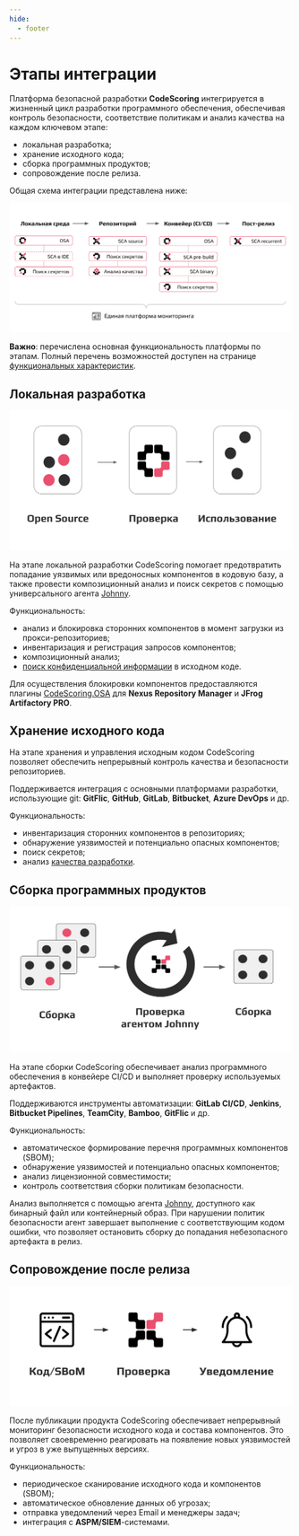```yaml
---
hide:
  - footer
---
```


# Этапы интеграции

Платформа безопасной разработки **CodeScoring** интегрируется в жизненный цикл разработки программного обеспечения, обеспечивая контроль безопасности, соответствие политикам и анализ качества на каждом ключевом этапе:

- локальная разработка;
- хранение исходного кода;
- сборка программных продуктов;
- сопровождение после релиза.

Общая схема интеграции представлена ниже:

![Integration stages](/assets/img/integration/integration-stages.png)

**Важно**: перечислена основная функциональность платформы по этапам. Полный перечень возможностей доступен на странице [функциональных характеристик](/functionality).

## Локальная разработка

![OSA](/assets/img/integration/integration-osa.png)

На этапе локальной разработки CodeScoring помогает предотвратить попадание уязвимых или вредоносных компонентов в кодовую базу, а также провести композиционный анализ и поиск секретов с помощью универсального агента [Johnny](/agent).

Функциональность:

- анализ и блокировка сторонних компонентов в момент загрузки из прокси-репозиториев;
- инвентаризация и регистрация запросов компонентов;
- композиционный анализ;
- [поиск конфиденциальной информации](/secrets) в исходном коде.

Для осуществления блокировки компонентов предоставляются плагины [CodeScoring.OSA](/osa) для **Nexus Repository Manager** и **JFrog Artifactory PRO**.

## Хранение исходного кода

На этапе хранения и управления исходным кодом CodeScoring позволяет обеспечить непрерывный контроль качества и безопасности репозиториев.

Поддерживается интеграция с основными платформами разработки, использующие git: **GitFlic**, **GitHub**, **GitLab**, **Bitbucket**, **Azure DevOps** и др.

Функциональность:

- инвентаризация сторонних компонентов в репозиториях;
- обнаружение уязвимостей и потенциально опасных компонентов;
- поиск секретов;
- анализ [качества разработки](/tqi).

## Сборка программных продуктов

![CI](/assets/img/integration/integration-ci.png)

На этапе сборки CodeScoring обеспечивает анализ программного обеспечения в конвейере CI/CD и выполняет проверку используемых артефактов.

Поддерживаются инструменты автоматизации: **GitLab CI/CD**, **Jenkins**, **Bitbucket Pipelines**, **TeamCity**, **Bamboo**, **GitFlic** и др.

Функциональность:

- автоматическое формирование перечня программных компонентов (SBOM);
- обнаружение уязвимостей и потенциально опасных компонентов;
- анализ лицензионной совместимости;
- контроль соответствия сборки политикам безопасности.

Анализ выполняется с помощью агента [Johnny](/agent), доступного как бинарный файл или контейнерный образ. При нарушении политик безопасности агент завершает выполнение с соответствующим кодом ошибки, что позволяет остановить сборку до попадания небезопасного артефакта в релиз.

## Сопровождение после релиза

![VCS](/assets/img/integration/integration-vcs.png)

После публикации продукта CodeScoring обеспечивает непрерывный мониторинг безопасности исходного кода и состава компонентов. Это позволяет своевременно реагировать на появление новых уязвимостей и угроз в уже выпущенных версиях.

Функциональность:

- периодическое сканирование исходного кода и компонентов (SBOM);
- автоматическое обновление данных об угрозах;
- отправка уведомлений через Email и менеджеры задач;
- интеграция с **ASPM/SIEM**-системами.